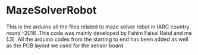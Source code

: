 # MazeSolverRobot
This is the arduino all the files related to maze solver robot in IARC country round -2016 .This code was mainly developed by Fahim Faisal Ratul and me (:3) .All the arduino codes from the starting to end has been added as well as the PCB layout we used for the sensor board
